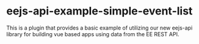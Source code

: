 # eejs-api-example-simple-event-list
This is a plugin that provides a basic example of utilizing our new eejs-api library for building vue based apps using data from the EE REST API.
